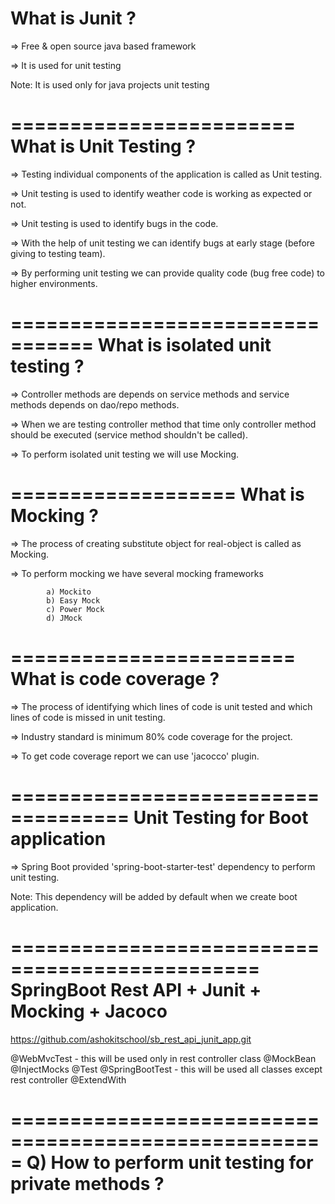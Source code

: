 

What is Junit ?
=================

=> Free & open source java based framework

=> It is used for unit testing

Note: It is used only for java projects unit testing

========================
What is Unit Testing ?
========================

=> Testing individual components of the application is called as Unit testing.

=> Unit testing is used to identify weather code is working as expected or not.

=> Unit testing is used to identify bugs in the code.

=> With the help of unit testing we can identify bugs at early stage 
  (before giving to testing team).

=> By performing unit testing we can provide quality code 
  (bug free code) to higher environments.

=================================
What is isolated unit testing ?
=================================

=> Controller methods are depends on service methods and service methods depends on dao/repo methods.

=> When we are testing controller method that time only controller method should be executed (service method shouldn't be called).

=> To perform isolated unit testing we will use Mocking.

===================
What is Mocking ?
===================

=> The process of creating substitute object for real-object is called as Mocking.

=> To perform mocking we have several mocking frameworks

			a) Mockito
			b) Easy Mock
			c) Power Mock
			d) JMock

========================
What is code coverage ?	
========================

=> The process of identifying which lines of code is unit tested and which lines of code is missed in unit testing.

=> Industry standard is minimum 80% code coverage for the project.

=> To get code coverage report we can use 'jacocco' plugin.

====================================
Unit Testing for Boot application
====================================

=> Spring Boot provided 'spring-boot-starter-test' dependency to perform unit testing.

Note: This dependency will be added by default when we create boot application.


===============================================
SpringBoot Rest API + Junit + Mocking + Jacoco
===============================================

https://github.com/ashokitschool/sb_rest_api_junit_app.git


@WebMvcTest - this will be used only in rest controller class
@MockBean
@InjectMocks
@Test
@SpringBootTest - this will be used all classes except rest controller 
@ExtendWith


=====================================================
Q) How to perform unit testing for private methods ?
=====================================================
